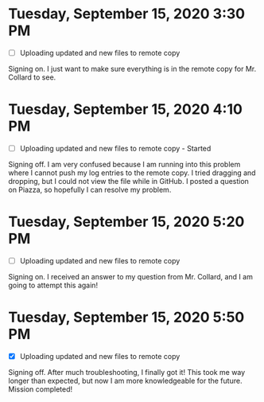 # Tuesday, September 15, 2020 3:30 PM
- [ ] Uploading updated and new files to remote copy

Signing on. I just want to make sure everything is in the remote copy for Mr. Collard to see.

# Tuesday, September 15, 2020 4:10 PM
- [ ] Uploading updated and new files to remote copy - Started

Signing off. I am very confused because I am running into this problem where I cannot push my log entries to the remote copy. I tried dragging and dropping, but I could not view the file while in GitHub. I posted a question on Piazza, so hopefully I can resolve my problem.

# Tuesday, September 15, 2020 5:20 PM
- [ ] Uploading updated and new files to remote copy

Signing on. I received an answer to my question from Mr. Collard, and I am going to attempt this again!

# Tuesday, September 15, 2020 5:50 PM
- [X] Uploading updated and new files to remote copy

Signing off. After much troubleshooting, I finally got it! This took me way longer than expected, but now I am more knowledgeable for the future. Mission completed!